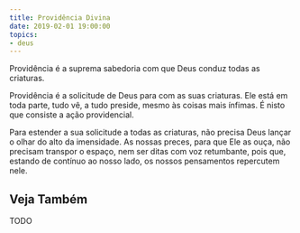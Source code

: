 ```yaml
---
title: Providência Divina
date: 2019-02-01 19:00:00
topics:
- deus
---
```


Providência é a suprema sabedoria com que Deus conduz todas as criaturas.

Providência é a solicitude de Deus para com as suas criaturas. Ele está em toda
parte, tudo vê, a tudo preside, mesmo às coisas mais ínfimas. É nisto que
consiste a ação providencial.

Para estender a sua solicitude a todas as criaturas, não precisa Deus lançar o
olhar do alto da imensidade. As nossas preces, para que Ele as ouça, não
precisam transpor o espaço, nem ser ditas com voz retumbante, pois que, estando
de contínuo ao nosso lado, os nossos pensamentos repercutem nele.

## Veja Também
TODO

